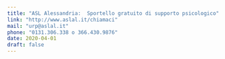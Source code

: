 ```yaml
---
title: "ASL Alessandria:  Sportello gratuito di supporto psicologico"
link: "http://www.aslal.it/chiamaci"
mail: "urp@aslal.it"
phone: "0131.306.338 o 366.430.9876"
date: 2020-04-01
draft: false
---
```

